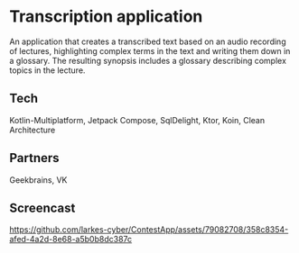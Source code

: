 # Transcription application
An application that creates a transcribed text based on an audio recording of lectures, highlighting complex terms in the text and writing them down in a glossary. The resulting synopsis includes a glossary describing complex topics in the lecture.

## Tech
Kotlin-Multiplatform, Jetpack Compose, SqlDelight, Ktor, Koin, Clean Architecture

## Partners
Geekbrains, VK

## Screencast
https://github.com/larkes-cyber/ContestApp/assets/79082708/358c8354-afed-4a2d-8e68-a5b0b8dc387c

